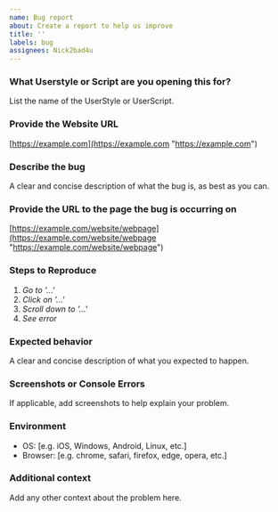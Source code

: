 ```yaml
---
name: Bug report
about: Create a report to help us improve
title: ''
labels: bug
assignees: Nick2bad4u
---
```

### What Userstyle or Script are you opening this for?

List the name of the UserStyle or UserScript.

### Provide the Website URL

[https://example.com](https://example.com "https://example.com")

### Describe the bug

A clear and concise description of what the bug is, as best as you can.

### Provide the URL to the page the bug is occurring on

[https://example.com/website/webpage](https://example.com/website/webpage "https://example.com/website/webpage")

### Steps to Reproduce

1. *Go to '...'*
2. *Click on '...'*
3. *Scroll down to '...'*
4. *See error*

### Expected behavior

A clear and concise description of what you expected to happen.

### Screenshots or Console Errors

If applicable, add screenshots to help explain your problem.

### Environment

- OS: [e.g. iOS, Windows, Android, Linux, etc.]
- Browser: [e.g. chrome, safari, firefox, edge, opera, etc.]

### Additional context

Add any other context about the problem here.
